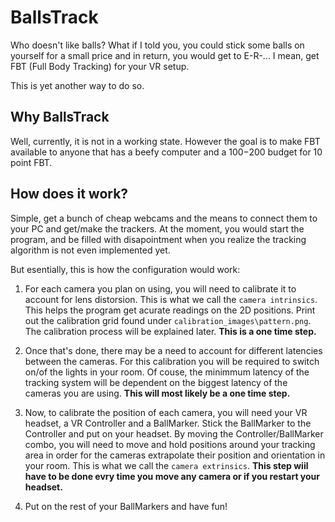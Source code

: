 # BallsTrack
Who doesn't like balls?
What if I told you, you could stick some balls on yourself for a small price and in return, you would get to E-R-...
I mean, get FBT (Full Body Tracking) for your VR setup.

This is yet another way to do so.

## Why BallsTrack
Well, currently, it is not in a working state. However the goal is to make FBT available to anyone that has a beefy computer and a 100$-200$ budget for 10 point FBT.

## How does it work?
Simple, get a bunch of cheap webcams and the means to connect them to your PC and get/make the trackers. At the moment, you would start the program, and be filled with disapointment when you realize the tracking algorithm is not even implemented yet.

But esentially, this is how the configuration would work:

1. For each camera you plan on using, you will need to calibrate it to account for lens distorsion. This is what we call the `camera intrinsics`. This helps the program get acurate readings on the 2D positions. Print out the calibration grid found under `calibration_images\pattern.png`. The calibration process will be explained later. **This is a one time step.**

2. Once that's done, there may be a need to account for different latencies between the cameras. For this calibration you will be required to switch on/of the lights in your room. Of couse, the minimmum latency of the tracking system will be dependent on the biggest latency of the cameras you are using. **This will most likely be a one time step.**

3. Now, to calibrate the position of each camera, you will need your VR headset, a VR Controller and a BallMarker. Stick the BallMarker to the Controller and put on your headset. By moving the Controller/BallMarker combo, you will need to move and hold positions around your tracking area in order for the cameras extrapolate their position and orientation in your room. This is what we call the `camera extrinsics`. **This step wiil have to be done evry time you move any camera or if you restart your headset.**

4. Put on the rest of your BallMarkers and have fun!



